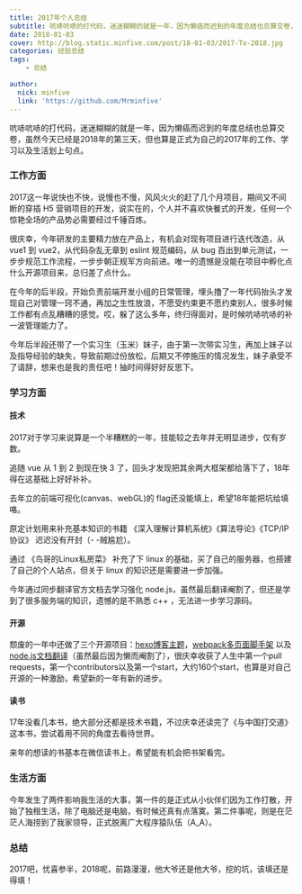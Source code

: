 ```yaml
---
title: 2017年个人总结
subtitle: 吭哧吭哧的打代码，迷迷糊糊的就是一年，因为懒癌而迟到的年度总结也总算交卷，虽然今天已经是2018年的第三天，但也算是正式为自己的2017年的工作、学习以及生活划上句点。
date: 2018-01-03
cover: http://blog.static.minfive.com/post/18-01-03/2017-To-2018.jpg
categories: 经验总结
tags:
    - 总结

author:
  nick: minfive
  link: 'https://github.com/Mrminfive'
---
```


吭哧吭哧的打代码，迷迷糊糊的就是一年，因为懒癌而迟到的年度总结也总算交卷，虽然今天已经是2018年的第三天，但也算是正式为自己的2017年的工作、学习以及生活划上句点。

### 工作方面

2017这一年说快也不快，说慢也不慢，风风火火的赶了几个月项目，期间又不间断的穿插 H5 营销项目的开发，说实在的，个人并不喜欢快餐式的开发，任何一个惊艳全场的产品势必需要经过千锤百炼。

很庆幸，今年研发的主要精力放在产品上，有机会对现有项目进行迭代改造，从 vue1 到 vue2，从代码杂乱无章到 eslint 规范编码，从 bug 百出到单元测试，一步步规范工作流程，一步步朝正规军方向前进。唯一的遗憾是没能在项目中孵化点什么开源项目来，总归差了点什么。

在今年的后半段，开始负责前端开发小组的日常管理，埋头撸了一年代码抬头才发现自己对管理一窍不通，再加之生性放浪，不愿受约束更不愿约束别人，很多时候工作都有点乱糟糟的感觉。哎，躲了这么多年，终归得面对，是时候吭哧吭哧的补一波管理能力了。

今年后半段还带了一个实习生（玉米）妹子，由于第一次带实习生，再加上妹子以及指导经验的缺失，导致前期过份放松，后期又不停施压的情况发生，妹子承受不了请辞，想来也是我的责任吧！抽时间得好好反思下。

### 学习方面

#### 技术

2017对于学习来说算是一个半糟糕的一年，技能较之去年并无明显进步，仅有岁数。

追随 vue 从 1 到 2 到现在快 3 了，回头才发现把其余两大框架都给落下了，18年得在这基础上好好补补。

去年立的前端可视化(canvas、webGL)的 flag还没能填上，希望18年能把坑给填咯。 

原定计划用来补充基本知识的书籍 《深入理解计算机系统》《算法导论》《TCP/IP协议》 迟迟没有开封（- -贼尴尬）。

通过 《鸟哥的Linux私房菜》 补充了下 linux 的基础，买了自己的服务器，也搭建了自己的个人站点，但关于 linux 的知识还是需要进一步加强。

今年通过同步翻译官方文档去学习强化 node.js，虽然最后翻译阉割了，但还是学到了很多服务端的知识，遗憾的是不熟悉 c++ ，无法进一步学习源码。

#### 开源

颓废的一年中还做了三个开源项目：[hexo博客主题](https://github.com/Mrminfive/hexo-theme-skapp)，[webpack多页面脚手架](https://github.com/Mrminfive/vue-multiple-page) 以及 [node.js文档翻译](https://github.com/Mrminfive/nodejs.doc.cn)（虽然最后因为懒而阉割了），很庆幸收获了人生中第一个pull requests，第一个contributors以及第一个start，大约160个start，也算是对自己开源的一种激励，希望新的一年有新的进步。

#### 读书

17年没看几本书，绝大部分还都是技术书籍，不过庆幸还读完了《与中国打交道》这本书，尝试着用不同的角度去看待世界。

来年的想读的书基本在微信读书上，希望能有机会把书架看完。

### 生活方面

今年发生了两件影响我生活的大事，第一件的是正式从小伙伴们因为工作打散，开始了独租生活，除了电脑还是电脑，有时候还真有点落寞。第二件事呢，则是在茫茫人海捞到了我家领导，正式脱离广大程序猿队伍（A_A）。

### 总结

2017吧，忧喜参半，2018呢，前路漫漫，他大爷还是他大爷，挖的坑，该填还是得填！
